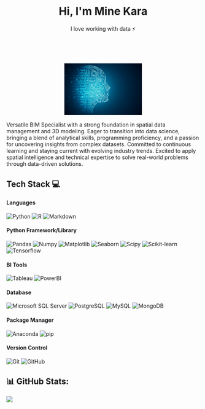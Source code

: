 <h1 align="center">Hi, I'm Mine Kara</h1>

<p align="center">I love working with data ⚡</p>

<p align="center">
<a href="https://www.minekara.com" target="_blank"><img alt="" src="https://img.shields.io/badge/Portfolio-000?logo=vercel&logoColor=yellow&style=for-the-badge" style="vertical-align:center" /></a>
<a href="https://twitter.com/mn_kara00" target="_blank"><img alt="" src="https://img.shields.io/badge/Twitter-000?logo=Twitter&logoColor=1DA1F2&style=for-the-badge" style="vertical-align:center" /></a>
<a href="https://www.linkedin.com/in/mine-kara/" target="_blank"><img alt="" src="https://img.shields.io/badge/LinkedIn-000?logo=linkedin&logoColor=0A66C2&style=for-the-badge" style="vertical-align:center" /></a>
<a href="https://instagram.com/kara_mine" target="_blank"><img alt="" src="https://img.shields.io/badge/Instagram-000?style=for-the-badge&logo=Instagram&logoColor=E4405F" style="vertical-align:center" /></a></p>

</br>

<p align="center" width="100%">
    <img width="40%" src="images/dt_sc.jpg">
</p>

Versatile BIM Specialist with a strong foundation in spatial data management and 3D modeling. Eager to transition into data science, bringing a blend of analytical skills, programming proficiency, and a passion for uncovering insights from complex datasets. Committed to continuous learning and staying current with evolving industry trends. Excited to apply spatial intelligence and technical expertise to solve real-world problems through data-driven solutions.


## Tech Stack 💻
#### Languages
![Python](https://img.shields.io/badge/python-000000?style=for-the-badge&logo=python&logoColor=ffdd54)
![R](https://img.shields.io/badge/-R-000?style=for-the-badge&logo=r&logoColor=blue)
![Markdown](https://img.shields.io/badge/-Markdown-000?style=for-the-badge&logo=markdown)

#### Python Framework/Library
![Pandas](https://img.shields.io/badge/-Pandas-000?style=for-the-badge&logo=pandas)
![Numpy](https://img.shields.io/badge/-Numpy-000?style=for-the-badge&logo=numpy)
![Matplotlib](https://img.shields.io/badge/-Matplotlib-000?style=for-the-badge&logo=matplotlib)
![Seaborn](https://img.shields.io/badge/-Seaborn-000?style=for-the-badge&logo=seaborn)
![Scipy](https://img.shields.io/badge/-Scipy-000?style=for-the-badge&logo=scipy)
![Scikit-learn](https://img.shields.io/badge/-Scikit%20learn-000?style=for-the-badge&logo=scikitlearn)
![Tensorflow](https://img.shields.io/badge/-Tensorflow-000?style=for-the-badge&logo=svelte&logoColor=tensorflow)

#### BI Tools
![Tableau](https://img.shields.io/badge/-Tableau-000?style=for-the-badge&logo=tableau)
![PowerBI](https://img.shields.io/badge/-PowerBI-000?style=for-the-badge&logo=powerbi)

#### Database
![Microsoft SQL Server](https://img.shields.io/badge/Microsoft%20SQL%20Server-000000?logo=microsoftsqlserver&logoColor=fff&style=for-the-badge)
![PostgreSQL](https://img.shields.io/badge/-Postgre-000?style=for-the-badge&logo=postgresql)
![MySQL](https://img.shields.io/badge/-MySQL-000?style=for-the-badge&logo=mysql)
![MongoDB](https://img.shields.io/badge/-MongoDB-000?style=for-the-badge&logo=mongodb)

#### Package Manager
![Anaconda](https://img.shields.io/badge/-Anaconda-000?style=for-the-badge&logo=anaconda)
![pip](https://img.shields.io/badge/-pip-000?style=for-the-badge&logo=python)

#### Version Control
![Git](https://img.shields.io/badge/-Git-000?style=for-the-badge&logo=git)
![GitHub](https://img.shields.io/badge/-GitHub-000?style=for-the-badge&logo=github)

<!--
#### Backend
![NodeJS](https://img.shields.io/badge/-NodeJS-000?style=for-the-badge&logo=node.js&logoColor=pink)
![Express.js](https://img.shields.io/badge/-ExpressJS-000?style=for-the-badge&logo=express)
![API](https://img.shields.io/badge/-API-000?style=for-the-badge&logo=fastapi)
#### CI/CD
![CircleCI](https://img.shields.io/badge/-circle%20ci-000?style=for-the-badge&logo=circleci)
![GitHub Actions](https://img.shields.io/badge/-github%20actions-000?style=for-the-badge&logo=githubactions)
![Jenkins](https://img.shields.io/badge/-jenkins-000?style=for-the-badge&logo=jenkins) -->

<!--
![Python](https://img.shields.io/badge/python-3670A0?style=for-the-badge&logo=python&logoColor=ffdd54)
![Adobe Lightroom](https://img.shields.io/badge/Adobe%20Lightroom-31A8FF.svg?style=for-the-badge&logo=Adobe%20Lightroom&logoColor=white)
![Android Studio](https://img.shields.io/badge/Android%20Studio-3DDC84.svg?style=for-the-badge&logo=android-studio&logoColor=white)
![IntelliJ IDEA](https://img.shields.io/badge/IntelliJIDEA-000000.svg?style=for-the-badge&logo=intellij-idea&logoColor=white)
![Visual Studio Code](https://img.shields.io/badge/Visual%20Studio%20Code-0078d7.svg?style=for-the-badge&logo=visual-studio-code&logoColor=white) -->


## 📊 GitHub Stats:
![](https://github-readme-stats.vercel.app/api/top-langs/?username=MineKara&theme=dark&hide_border=false&include_all_commits=false&count_private=false&layout=compact)


<!--
# 📊 GitHub Stats:
![](https://github-readme-stats.vercel.app/api?username=MineKara&theme=dark&hide_border=false&include_all_commits=false&count_private=false)<br/>
![](https://github-readme-streak-stats.herokuapp.com/?user=MineKara&theme=dark&hide_border=false)<br/>
![](https://github-readme-stats.vercel.app/api/top-langs/?username=MineKara&theme=dark&hide_border=false&include_all_commits=false&count_private=false&layout=compact)

---
[![](https://visitcount.itsvg.in/api?id=MineKara&icon=0&color=6)](https://visitcount.itsvg.in) -->

<!-- Proudly created with GPRM ( https://gprm.itsvg.in ) -->
